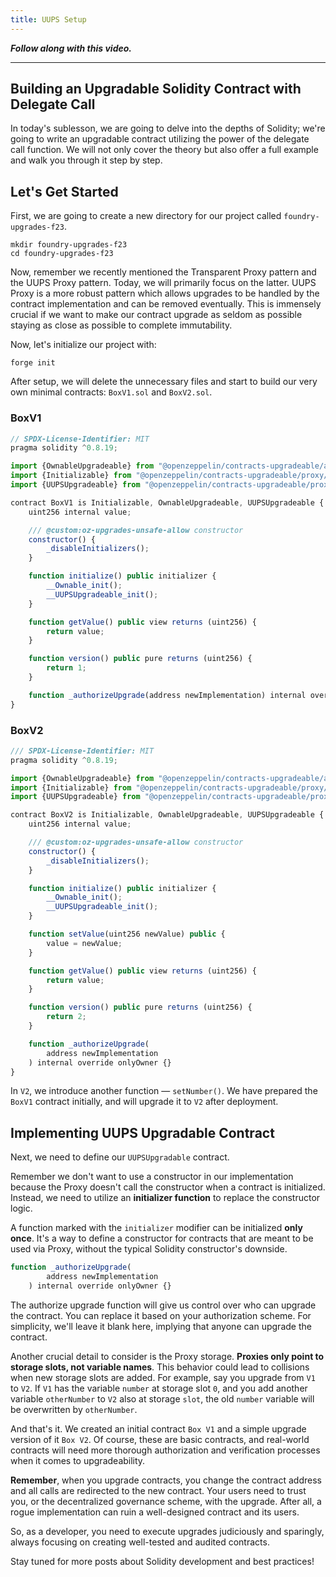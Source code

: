 ```yaml
---
title: UUPS Setup
---
```


_**Follow along with this video.**_



---

## Building an Upgradable Solidity Contract with Delegate Call

In today's sublesson, we are going to delve into the depths of Solidity; we're going to write an upgradable contract utilizing the power of the delegate call function. We will not only cover the theory but also offer a full example and walk you through it step by step.


## Let's Get Started

First, we are going to create a new directory for our project called `foundry-upgrades-f23`.

```shell
mkdir foundry-upgrades-f23
cd foundry-upgrades-f23
```

Now, remember we recently mentioned the Transparent Proxy pattern and the UUPS Proxy pattern. Today, we will primarily focus on the latter. UUPS Proxy is a more robust pattern which allows upgrades to be handled by the contract implementation and can be removed eventually. This is immensely crucial if we want to make our contract upgrade as seldom as possible staying as close as possible to complete immutability.

Now, let's initialize our project with:

```shell
forge init
```

After setup, we will delete the unnecessary files and start to build our very own minimal contracts: `BoxV1.sol` and `BoxV2.sol`.

### BoxV1

```javascript
// SPDX-License-Identifier: MIT
pragma solidity ^0.8.19;

import {OwnableUpgradeable} from "@openzeppelin/contracts-upgradeable/access/OwnableUpgradeable.sol";
import {Initializable} from "@openzeppelin/contracts-upgradeable/proxy/utils/Initializable.sol";
import {UUPSUpgradeable} from "@openzeppelin/contracts-upgradeable/proxy/utils/UUPSUpgradeable.sol";

contract BoxV1 is Initializable, OwnableUpgradeable, UUPSUpgradeable {
    uint256 internal value;

    /// @custom:oz-upgrades-unsafe-allow constructor
    constructor() {
        _disableInitializers();
    }

    function initialize() public initializer {
        __Ownable_init();
        __UUPSUpgradeable_init();
    }

    function getValue() public view returns (uint256) {
        return value;
    }

    function version() public pure returns (uint256) {
        return 1;
    }

    function _authorizeUpgrade(address newImplementation) internal override onlyOwner {}
}
```

### BoxV2

```js
/// SPDX-License-Identifier: MIT
pragma solidity ^0.8.19;

import {OwnableUpgradeable} from "@openzeppelin/contracts-upgradeable/access/OwnableUpgradeable.sol";
import {Initializable} from "@openzeppelin/contracts-upgradeable/proxy/utils/Initializable.sol";
import {UUPSUpgradeable} from "@openzeppelin/contracts-upgradeable/proxy/utils/UUPSUpgradeable.sol";

contract BoxV2 is Initializable, OwnableUpgradeable, UUPSUpgradeable {
    uint256 internal value;

    /// @custom:oz-upgrades-unsafe-allow constructor
    constructor() {
        _disableInitializers();
    }

    function initialize() public initializer {
        __Ownable_init();
        __UUPSUpgradeable_init();
    }

    function setValue(uint256 newValue) public {
        value = newValue;
    }

    function getValue() public view returns (uint256) {
        return value;
    }

    function version() public pure returns (uint256) {
        return 2;
    }

    function _authorizeUpgrade(
        address newImplementation
    ) internal override onlyOwner {}
}
```

In `V2`, we introduce another function — `setNumber()`. We have prepared the `BoxV1` contract initially, and will upgrade it to `V2` after deployment.



## Implementing UUPS Upgradable Contract

Next, we need to define our `UUPSUpgradable` contract.

Remember we don't want to use a constructor in our implementation because the Proxy doesn't call the constructor when a contract is initialized. Instead, we need to utilize an **initializer function** to replace the constructor logic.

A function marked with the `initializer` modifier can be initialized **only once**. It's a way to define a constructor for contracts that are meant to be used via Proxy, without the typical Solidity constructor's downside.

```javascript
function _authorizeUpgrade(
        address newImplementation
    ) internal override onlyOwner {}
```

The authorize upgrade function will give us control over who can upgrade the contract. You can replace it based on your authorization scheme. For simplicity, we'll leave it blank here, implying that anyone can upgrade the contract.

Another crucial detail to consider is the Proxy storage. **Proxies only point to storage slots, not variable names**. This behavior could lead to collisions when new storage slots are added. For example, say you upgrade from `V1` to `V2`. If `V1` has the variable `number` at storage slot `0`, and you add another variable `otherNumber` to `V2` also at storage `slot`, the old `number` variable will be overwritten by `otherNumber`.


And that's it. We created an initial contract `Box V1` and a simple upgrade version of it `Box V2`. Of course, these are basic contracts, and real-world contracts will need more thorough authorization and verification processes when it comes to upgradeability.

**Remember**, when you upgrade contracts, you change the contract address and all calls are redirected to the new contract. Your users need to trust you, or the decentralized governance scheme, with the upgrade. After all, a rogue implementation can ruin a well-designed contract and its users.

So, as a developer, you need to execute upgrades judiciously and sparingly, always focusing on creating well-tested and audited contracts.

Stay tuned for more posts about Solidity development and best practices!

